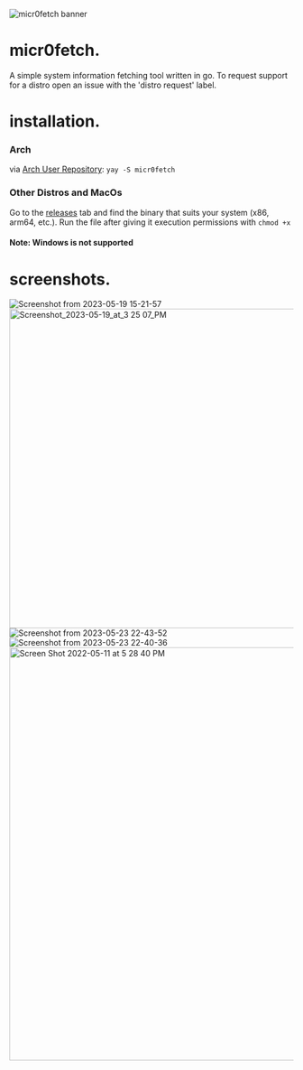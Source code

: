 ![micr0fetch banner](https://user-images.githubusercontent.com/26364458/167537458-cd81fe1b-c999-4522-938b-0d624f1ba081.png)

# micr0fetch.
A simple system information fetching tool written in go. To request support for a distro open an issue with the 'distro request' label.

# installation.
### Arch
via [Arch User Repository](https://aur.archlinux.org/packages/micr0fetch): `yay -S micr0fetch`

### Other Distros and MacOs
Go to the [releases](https://github.com/MiraslauKavaliou/micr0fetch/releases) tab and find the binary that suits your system (x86, arm64, etc.). Run the file after giving it execution permissions with `chmod +x`

#### Note: Windows is not supported

# screenshots.
![Screenshot from 2023-05-19 15-21-57](https://github.com/MiraslauKavaliou/micr0fetch/assets/26364458/c2235fdb-75f9-404e-a55d-cfb712add354)
<img width="566" alt="Screenshot_2023-05-19_at_3 25 07_PM" src="https://github.com/MiraslauKavaliou/micr0fetch/assets/26364458/f40c595f-e2ba-40e3-aee6-3f356ded3064">
![Screenshot from 2023-05-23 22-43-52](https://github.com/MiraslauKavaliou/micr0fetch/assets/26364458/d39449d8-3d65-41f4-9c7d-d60cc713bfae)
![Screenshot from 2023-05-23 22-40-36](https://github.com/MiraslauKavaliou/micr0fetch/assets/26364458/37ee9ed5-9a06-4669-8627-ad7d12adf3f5)
<img width="732" alt="Screen Shot 2022-05-11 at 5 28 40 PM" src="https://user-images.githubusercontent.com/26364458/167950933-0b868114-28b0-4782-82e1-86561b7af9e1.png">
